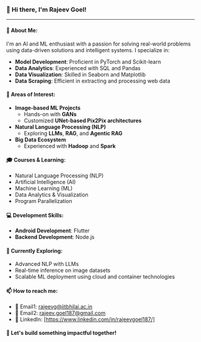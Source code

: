 ### 👋 Hi there, I'm Rajeev Goel!

---

#### 🚀 About Me:
I'm an AI and ML enthusiast with a passion for solving real-world problems using data-driven solutions and intelligent systems. I specialize in:

- **Model Development**: Proficient in PyTorch and Scikit-learn
- **Data Analytics**: Experienced with SQL and Pandas
- **Data Visualization**: Skilled in Seaborn and Matplotlib
- **Data Scraping**: Efficient in extracting and processing web data

#### 🔎 Areas of Interest:
- **Image-based ML Projects**
  - Hands-on with **GANs**
  - Customized **UNet-based Pix2Pix architectures**
- **Natural Language Processing (NLP)**
  - Exploring **LLMs**, **RAG**, and **Agentic RAG**
- **Big Data Ecosystem**
  - Experienced with **Hadoop** and **Spark**

#### 🎓 Courses & Learning:
- Natural Language Processing (NLP)
- Artificial Intelligence (AI)
- Machine Learning (ML)
- Data Analytics & Visualization
- Program Parallelization

#### 💻 Development Skills:
- **Android Development**: Flutter
- **Backend Development**: Node.js

#### 🔭 Currently Exploring:
- Advanced NLP with LLMs
- Real-time inference on image datasets
- Scalable ML deployment using cloud and container technologies

#### 📫 How to reach me:
- 📧 Email1: rajeevg@iitbhilai.ac.in
- 📧 Email2: rajeev.goel187@gmail.com
- 🔗 LinkedIn: [https://www.linkedin.com/in/rajeevgoel187/]

#### 🌟 Let's build something impactful together!
